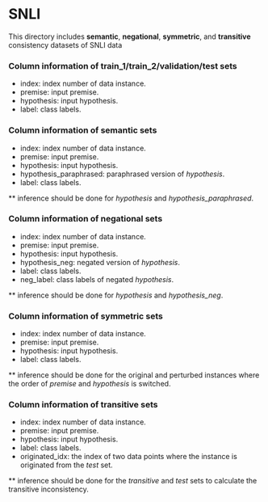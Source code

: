 # SNLI

This directory includes **semantic**, **negational**, **symmetric**, and **transitive** consistency datasets of SNLI data

### Column information of train_1/train_2/validation/test sets
- index: index number of data instance.
- premise: input premise.
- hypothesis: input hypothesis. 
- label: class labels.

### Column information of **semantic** sets
- index: index number of data instance.
- premise: input premise.
- hypothesis: input hypothesis. 
- hypothesis_paraphrased: paraphrased version of *hypothesis*.
- label: class labels.

** inference should be done for *hypothesis* and *hypothesis_paraphrased*.

### Column information of **negational** sets
- index: index number of data instance.
- premise: input premise.
- hypothesis: input hypothesis. 
- hypothesis_neg: negated version of *hypothesis*.
- label: class labels.
- neg_label: class labels of negated *hypothesis*.

** inference should be done for *hypothesis* and *hypothesis_neg*.

### Column information of **symmetric** sets
- index: index number of data instance.
- premise: input premise.
- hypothesis: input hypothesis. 
- label: class labels.

** inference should be done for the original and perturbed instances where the order of *premise* and *hypothesis* is switched.

### Column information of **transitive** sets
- index: index number of data instance.
- premise: input premise.
- hypothesis: input hypothesis. 
- label: class labels.
- originated_idx: the index of two data points where the instance is originated from the *test* set.

** inference should be done for the *transitive* and *test* sets to calculate the transitive inconsistency.

